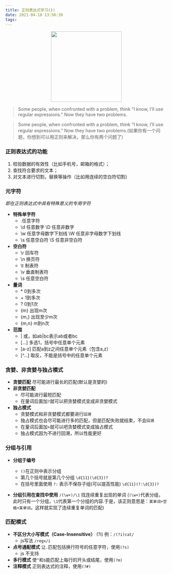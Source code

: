 ```yaml
---
title: 正则表达式学习(1)
date: 2021-04-18 13:50:39
tags:
---
```

<div align="center"> <img src="https://cdn.jsdelivr.net/gh/oliver34/image-host@main/blog/reg.1mfp6enytxds.png" style="height: 220px"/></div>

> Some people, when confronted with a problem, think “I know, I’ll use regular expressions.” Now they have two problems.
<!--less-->

> Some people, when confronted with a problem, think “I know, I’ll use regular expressions.” Now they have two problems.(如果你有一个问题，你想到可以用正则来解决，那么你有两个问题了)

### 正则表达式的功能
1. 校验数据的有效性（比如手机号，邮箱的格式）；
2. 查找符合要求的文本；
3. 对文本进行切割，替换等操作（比如用连续的空白符切割）

### 元字符
 *即在正则表达式中具有特殊意义的专用字符*

 - **特殊单字符**
    + .任意字符
    + \d 任意数字 \D 任意非数字
    + \w 任意字母数字下划线 \W 任意非字母数字下划线
    + \s 任意空白符 \S 任意非空白符
 - **空白符**
    + \r 回车符
    + \n 换页符
    + \t 制表符
    + \v 垂直制表符
    + \s 任意空白符
 - **量词**
    * \* 0到多次
    * \+ 1到多次
    * ? 0到1次
    * {m} 出现m次
    * {m,} 出现至少m次
    * {m,n} m到n次
 - **范围**
    * | 或，如ab|bc表示ab或者bc
    * [...] 多选1，括号中任意单个元素
    * [a-z] 匹配a到z之间任意单个元素（包含a,z）
    * [^...] 取反，不能是括号中的任意单个元素
### 贪婪、非贪婪与独占模式
- **贪婪匹配**
  尽可能进行最长的匹配(默认是贪婪的)
- **非贪婪匹配**
  + 尽可能进行最短匹配
  + 在量词后面加`?`就可以把贪婪模式变成非贪婪模式
- **独占模式**
  + 贪婪模式和非贪婪模式都要进行`回溯`
  + 独占模式也会尽可能进行多的匹配，但是匹配失败就结束，不会`回溯`
  + 在量词后面加`+`就可以吧贪婪模式变成独占模式
  + 独占模式因为不进行回溯，所以性能更好
  
### 分组与引用
- **分组于编号**
  + `()`在正则中表示分组
  + 第几个括号就是第几个分组 
    `\d{11}(\d{3})?`
  + 在括号里面使用 `?:` 表示不保存子组(可以提高性能)
    `\d{11}(?:\d{3})?`

- **分组引用在查找中使用**
  `/(\w+)/\1` 找连续重复出现的单词 (`(\w+)`代表分组，此时只有一个分组，`\1`代表第一个分组的内容.于是，该正则意思是：`某单词+空格+某单词`，这样就实现了连续重复单词的匹配) 

### 匹配模式 
- **不区分大小写模式（Case-Insensitive）**
  (?i) 例：`/(?i)cat/`
  - js写法 `/regx/i`
- **点号通配模式**
  让`.`匹配包括换行符号的任意字符，使用`(?s)`
  - js 不支持
- **多行模式**
  使`^`和`$`能匹配上每行的开头或结尾，使用`(?m)` 
- **注释模式**
  正则表达式的注释，使用`(?#)`